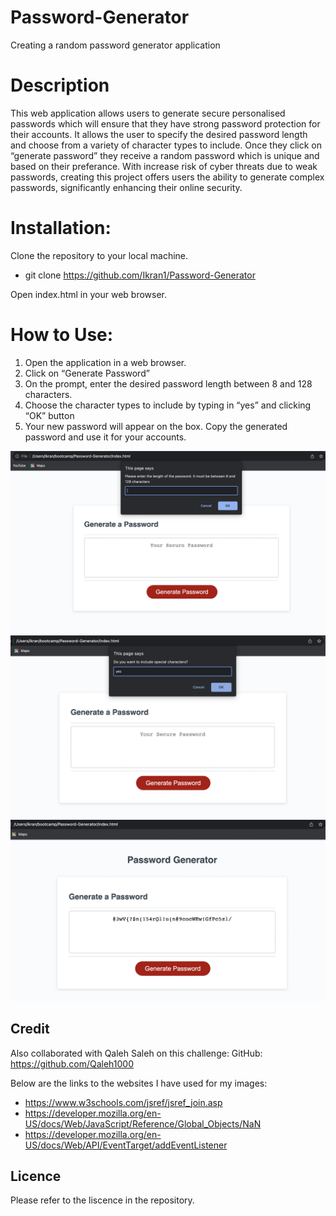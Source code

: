 # Password-Generator

Creating a random password generator application

# Description

This web application allows users to generate secure personalised passwords which will ensure that they have strong password protection for their accounts. It allows the user to specify the desired password length and choose from a variety of character types to include. Once they click on “generate password” they receive a random password which is unique and based on their preferance. With increase risk of cyber threats due to weak passwords, creating this project offers users the ability to generate complex passwords, significantly enhancing their online security.

# Installation:

Clone the repository to your local machine.

- git clone https://github.com/Ikran1/Password-Generator

Open index.html in your web browser.

# How to Use:

1. Open the application in a web browser.
2. Click on “Generate Password”
3. On the prompt, enter the desired password length between 8 and 128 characters.
4. Choose the character types to include by typing in “yes” and clicking “OK” button
5. Your new password will appear on the box. Copy the generated password and use it for your accounts.

![password generator demo 1](./images/step%201.png)
![password generator demo 2](./images/step%202.png)
![password generator demo 3](./images/step%203.png)

## Credit

Also collaborated with Qaleh Saleh on this challenge: GitHub: https://github.com/Qaleh1000

Below are the links to the websites I have used for my images:

- https://www.w3schools.com/jsref/jsref_join.asp
- https://developer.mozilla.org/en-US/docs/Web/JavaScript/Reference/Global_Objects/NaN
- https://developer.mozilla.org/en-US/docs/Web/API/EventTarget/addEventListener

## Licence

Please refer to the liscence in the repository.
